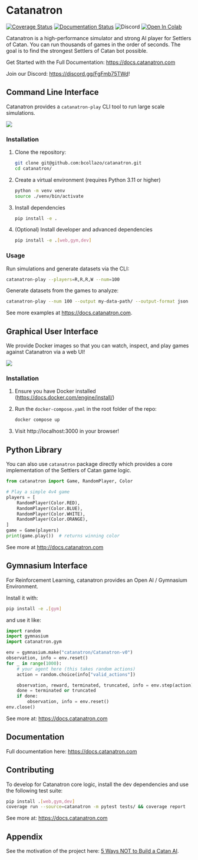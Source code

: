 # Catanatron

[![Coverage Status](https://coveralls.io/repos/github/bcollazo/catanatron/badge.svg?branch=master)](https://coveralls.io/github/bcollazo/catanatron?branch=master)
[![Documentation Status](https://readthedocs.org/projects/catanatron/badge/?version=latest)](https://catanatron.readthedocs.io/en/latest/?badge=latest)
![Discord](https://img.shields.io/discord/1385302652014825552)
[![Open In Colab](https://colab.research.google.com/assets/colab-badge.svg)](https://colab.research.google.com/github/bcollazo/catanatron/blob/master/examples/Overview.ipynb)

Catanatron is a high-performance simulator and strong AI player for Settlers of Catan. You can run thousands of games in the order of seconds. The goal is to find the strongest Settlers of Catan bot possible. 

Get Started with the Full Documentation: https://docs.catanatron.com

Join our Discord: https://discord.gg/FgFmb75TWd!

## Command Line Interface
Catanatron provides a `catanatron-play` CLI tool to run large scale simulations.

<p align="left">
 <img src="https://raw.githubusercontent.com/bcollazo/catanatron/master/docs/source/_static/cli.gif">
</p>

### Installation

1. Clone the repository:

    ```bash
    git clone git@github.com:bcollazo/catanatron.git
    cd catanatron/
    ```
2. Create a virtual environment (requires Python 3.11 or higher) 

    ```bash
    python -m venv venv
    source ./venv/bin/activate
    ```
3. Install dependencies

    ```bash
    pip install -e .
    ```
4. (Optional) Install developer and advanced dependencies 

    ```bash
    pip install -e .[web,gym,dev]
    ```

### Usage

Run simulations and generate datasets via the CLI:

```bash
catanatron-play --players=R,R,R,W --num=100
```

Generate datasets from the games to analyze:
```bash
catanatron-play --num 100 --output my-data-path/ --output-format json
```

See more examples at https://docs.catanatron.com.


## Graphical User Interface

We provide Docker images so that you can watch, inspect, and play games against Catanatron via a web UI!

<p align="left">
 <img src="https://raw.githubusercontent.com/bcollazo/catanatron/master/docs/source/_static/CatanatronUI.png">
</p>


### Installation

1. Ensure you have Docker installed (https://docs.docker.com/engine/install/)
2. Run the `docker-compose.yaml` in the root folder of the repo:

    ```bash
    docker compose up
    ```
3. Visit http://localhost:3000 in your browser!

## Python Library

You can also use `catanatron` package directly which provides a core
implementation of the Settlers of Catan game logic.

```python
from catanatron import Game, RandomPlayer, Color

# Play a simple 4v4 game
players = [
    RandomPlayer(Color.RED),
    RandomPlayer(Color.BLUE),
    RandomPlayer(Color.WHITE),
    RandomPlayer(Color.ORANGE),
]
game = Game(players)
print(game.play())  # returns winning color
```

See more at http://docs.catanatron.com

## Gymnasium Interface
For Reinforcement Learning, catanatron provides an Open AI / Gymnasium Environment.

Install it with:
```bash
pip install -e .[gym]
```

and use it like:
```python
import random
import gymnasium
import catanatron.gym

env = gymnasium.make("catanatron/Catanatron-v0")
observation, info = env.reset()
for _ in range(1000):
    # your agent here (this takes random actions)
    action = random.choice(info["valid_actions"])

    observation, reward, terminated, truncated, info = env.step(action)
    done = terminated or truncated
    if done:
        observation, info = env.reset()
env.close()
```

See more at: https://docs.catanatron.com


## Documentation
Full documentation here: https://docs.catanatron.com

## Contributing

To develop for Catanatron core logic, install the dev dependencies and use the following test suite:

```bash
pip install .[web,gym,dev]
coverage run --source=catanatron -m pytest tests/ && coverage report
```

See more at: https://docs.catanatron.com

## Appendix
See the motivation of the project here: [5 Ways NOT to Build a Catan AI](https://medium.com/@bcollazo2010/5-ways-not-to-build-a-catan-ai-e01bc491af17).


